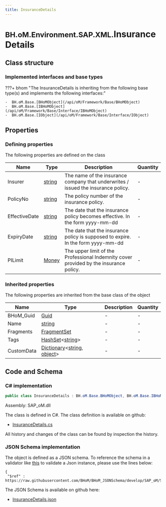 ```yaml
---
title: InsuranceDetails
---
```


# <small>BH.oM.Environment.SAP.XML.</small>**InsuranceDetails**



## Class structure

### Implemented interfaces and base types

???+ bhom "The InsuranceDetails is inheriting from the following base type(s) and implements the following interfaces:"

    -  BH.oM.Base.[BHoMObject](/api/oM/Framework/Base/BHoMObject)
    -  BH.oM.Base.[IBHoMObject](/api/oM/Framework/Base/Interface/IBHoMObject)
    -  BH.oM.Base.[IObject](/api/oM/Framework/Base/Interface/IObject)


## Properties



### Defining properties

The following properties are defined on the class

| Name             | Type             | Description      | Quantity         |
|------------------|------------------|------------------|------------------|
| Insurer | [string](https://learn.microsoft.com/en-us/dotnet/api/System.String?view=netstandard-2.0) | The name of the insurance company that underwrites / issued the insurance policy. | - |
| PolicyNo | [string](https://learn.microsoft.com/en-us/dotnet/api/System.String?view=netstandard-2.0) | The policy number of the insurance policy. | - |
| EffectiveDate | [string](https://learn.microsoft.com/en-us/dotnet/api/System.String?view=netstandard-2.0) | The date that the insurance policy becomes effective. In the form yyyy-mm-dd | - |
| ExpiryDate | [string](https://learn.microsoft.com/en-us/dotnet/api/System.String?view=netstandard-2.0) | The date that the insurance policy is supposed to expire. In the form yyyy-mm-dd | - |
| PILimit | [Money](/api/oM/Adapter/Environment/XML/Money) | The upper limit of the Professional Indemnity cover provided by the insurance policy. | - |


### Inherited properties
The following properties are inherited from the base class of the object

| Name             | Type             | Description      | Quantity         |
|------------------|------------------|------------------|------------------|
| BHoM_Guid | [Guid](https://learn.microsoft.com/en-us/dotnet/api/System.Guid?view=netstandard-2.0) | - | - |
| Name | [string](https://learn.microsoft.com/en-us/dotnet/api/System.String?view=netstandard-2.0) | - | - |
| Fragments | [FragmentSet](/api/oM/Framework/Base/FragmentSet) | - | - |
| Tags | [HashSet](https://learn.microsoft.com/en-us/dotnet/api/System.Collections.Generic.HashSet-1?view=netstandard-2.0)&lt;[string](https://learn.microsoft.com/en-us/dotnet/api/System.String?view=netstandard-2.0)&gt; | - | - |
| CustomData | [Dictionary](https://learn.microsoft.com/en-us/dotnet/api/System.Collections.Generic.Dictionary-2?view=netstandard-2.0)&lt;[string](https://learn.microsoft.com/en-us/dotnet/api/System.String?view=netstandard-2.0), [object](https://learn.microsoft.com/en-us/dotnet/api/System.Object?view=netstandard-2.0)&gt; | - | - |


## Code and Schema

### C# implementation

``` C# title="C#"
public class InsuranceDetails : BH.oM.Base.BHoMObject, BH.oM.Base.IBHoMObject, BH.oM.Base.IObject
```

Assembly: SAP_oM.dll

The class is defined in C#. The class definition is available on github:

- [InsuranceDetails.cs](https://github.com/BHoM/SAP_Toolkit/blob/develop/SAP_oM/XML\InsuranceDetails.cs)

All history and changes of the class can be found by inspection the history.
### JSON Schema implementation

The object is defined as a JSON schema. To reference the schema in a validator like [this](https://www.jsonschemavalidator.net/) to validate a Json instance, please use the lines below:

``` { .json .copy .select } title="JSON Schema"
{
 "$ref" : https://raw.githubusercontent.com/BHoM/BHoM_JSONSchema/develop/SAP_oM/SAP/XML/InsuranceDetails.json}
```

The JSON Schema is available on github here:

- [InsuranceDetails.json](https://github.com/BHoM/BHoM_JSONSchema/blob/develop/SAP_oM/SAP/XML/InsuranceDetails.json)
